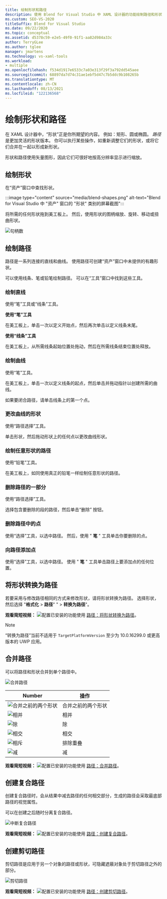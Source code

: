 ```yaml
---
title: 绘制形状和路径
description: 使用 Blend for Visual Studio 中 XAML 设计器的功能绘制路径和形状，对其进行修改，然后将它们组合在一起。
ms.custom: SEO-VS-2020
titleSuffix: Blend for Visual Studio
ms.date: 09/22/2020
ms.topic: conceptual
ms.assetid: d5378c59-e2e5-49f0-91f1-aa82d984a33c
author: TerryGLee
ms.author: tglee
manager: jmartens
ms.technology: vs-xaml-tools
ms.workload:
- multiple
ms.openlocfilehash: f534d1917e6533c7a03e313f29f3a792dd545aee
ms.sourcegitcommit: 68897da7d74c31ae1ebf5d47c7b5ddc9b108265b
ms.translationtype: MT
ms.contentlocale: zh-CN
ms.lasthandoff: 08/13/2021
ms.locfileid: "122136568"
---
```

# <a name="draw-shapes-and-paths"></a>绘制形状和路径

在 XAML 设计器中，“形状”正是你所期望的内容。 例如：矩形、圆或椭圆。 *路径* 是更加灵活的形状版本。 你可以执行某些操作，如重新调整它们的形状，或将它们合并在一起以形成新形状。

形状和路径使用矢量图形，因此它们可很好地按高分辨率显示进行缩放。

## <a name="draw-a-shape"></a>绘制形状

在“资产”窗口中查找形状。

:::image type="content" source="media/blend-shapes.png" alt-text="Blend for Visual Studio 中 &quot;资产&quot; 窗口的 &quot;形状&quot; 类别的屏幕截图":::

将所需的任何形状拖到美工板上。 然后，使用形状的图柄缩放、旋转、移动或扭曲形状。

![句柄数](../designers/media/84261e83-3091-4490-ab58-4218b188439e.png)

## <a name="draw-a-path"></a>绘制路径

路径是一系列连接的直线和曲线。 使用路径可创建“资产”窗口中未提供的有趣形状。

可以使用线条、笔或铅笔绘制路径。 可以在“工具”窗口中找到这些工具。

### <a name="draw-a-straight-line"></a>绘制直线

使用“笔”工具或“线条”工具。

**使用“笔”工具**

在美工板上，单击一次以定义开始点，然后再次单击以定义线条末尾。

**使用“线条”工具**

在美工板上，从所需线条起始位置处拖动，然后在所需线条结束位置处释放。

### <a name="draw-a-curve"></a>绘制曲线

使用“笔”工具。

在美工板上，单击一次以定义线条的起点，然后单击并拖动指针以创建所需的曲线。

如果要闭合路径，请单击线条上的第一个点。

### <a name="change-the-shape-of-a-curve"></a>更改曲线的形状

使用“路径选择”工具。

单击形状，然后拖动形状上的任何点以更改曲线形状。

### <a name="draw-a-free-form-path"></a>绘制任意形状的路径

使用“铅笔”工具。

在美工板上，如同使用真正的铅笔一样绘制任意形状的路径。

### <a name="remove-part-of-a-path"></a>删除路径的一部分

使用“路径选择”工具。

选择包含要删除的段的路径，然后单击“删除”  按钮。

### <a name="remove-a-point-in-a-path"></a>删除路径中的点

使用“选择”工具，以选中路径。 然后，使用 " **笔** " 工具单击你要删除的点。

### <a name="add-a-point-to-a-path"></a>向路径添加点

使用“选择”工具，以选中路径。 使用 " **笔** " 工具单击路径上要添加点的任何位置。

## <a name="convert-a-shape-to-a-path"></a>将形状转换为路径

若要采用与修改路径相同的方式来修改形状，请将形状转换为路径。 选择形状，然后选择 "**格式化**  >  **路径**" "  >  **转换为路径**"。

**观看简短视频：** ![配置已安装的功能使用 ](../designers/media/bldadminconsoleinitialconfigicon.png) [路径：将形状转换为路径](https://www.youtube.com/watch?v=Io5bC0-nH6Q#t=147)。

> [!NOTE]
> “转换为路径”当前不适用于 `TargetPlatformVersion` 至少为 10.0.16299.0 或更高版本的 UWP 应用。

## <a name="combine-paths"></a>合并路径

可以将路径和形状合并到单个路径中。

![合并路径](../designers/media/2df17a5d-a338-4ef4-96c5-dae51cc1ca8a.png)

|Number|操作|
|-|-|
|![合并之前的两个形状](../designers/media/b1_1.png)|合并之前的两个形状|
|![相并](../designers/media/b1_2.png)|相并|
|![除](../designers/media/b1_3.png)|除|
|![相交](../designers/media/b1_4.png)|相交|
|![相斥](../designers/media/b1_5.png)|排除重叠|
|![减](../designers/media/b1_6.png)|减|

**观看简短视频：** ![配置已安装的功能使用 ](../designers/media/bldadminconsoleinitialconfigicon.png) [路径：合并路径](https://www.youtube.com/watch?v=Io5bC0-nH6Q#t=195)。

## <a name="create-a-compound-path"></a>创建复合路径

创建复合路径时，会从结果中减去路径的任何相交部分，生成的路径会采取最底部路径的视觉属性。

可以在创建之后随时分离复合路径。

![中断复合路径](../designers/media/2157a8aa-d9a7-4de4-8de5-b10d28f08a84.png)

**观看简短视频：** ![配置已安装的功能使用 ](../designers/media/bldadminconsoleinitialconfigicon.png) [路径：创建复合路径](https://www.youtube.com/watch?v=Io5bC0-nH6Q)。

## <a name="create-a-clipping-path"></a>创建剪切路径

剪切路径是应用于另一个对象的路径或形状，可隐藏遮蔽对象处于剪切路径之外的部分。

![剪切路径](../designers/media/22471e98-a841-4f39-a3ef-36090cf5a625.png)

**观看简短视频：** ![配置已安装的功能使用 ](../designers/media/bldadminconsoleinitialconfigicon.png) [路径：创建剪切路径](https://www.youtube.com/watch?v=Io5bC0-nH6Q#t=232)。
